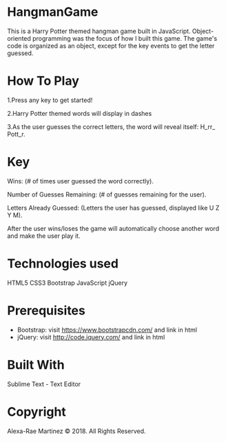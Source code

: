 # HangmanGame
This is a Harry Potter themed hangman game built in JavaScript. Object-oriented programming was the focus of how I built this game. The game's code is organized as an object, except for the key events to get the letter guessed.

# How To Play

1.Press any key to get started!

2.Harry Potter themed words will display in dashes

3.As the user guesses the correct letters, the word will reveal itself: H_rr_ Pott_r.

# Key

Wins: (# of times user guessed the word correctly).

Number of Guesses Remaining: (# of guesses remaining for the user).

Letters Already Guessed: (Letters the user has guessed, displayed like U Z Y M).

After the user wins/loses the game will automatically choose another word and make the user play it.

# Technologies used
HTML5
CSS3
Bootstrap
JavaScript
jQuery
# Prerequisites
- Bootstrap: visit https://www.bootstrapcdn.com/ and link in html
- jQuery: visit http://code.jquery.com/ and link in html
# Built With
Sublime Text - Text Editor
# Copyright
Alexa-Rae Martinez © 2018. All Rights Reserved.
